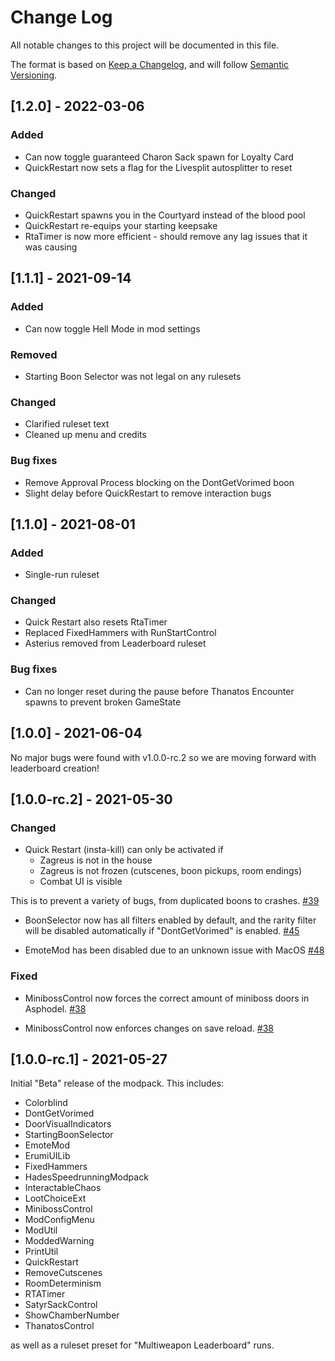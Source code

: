 
# Change Log
All notable changes to this project will be documented in this file.

The format is based on [Keep a Changelog](http://keepachangelog.com/), and will follow [Semantic Versioning](https://semver.org/).

## [1.2.0] - 2022-03-06

### Added

 - Can now toggle guaranteed Charon Sack spawn for Loyalty Card
 - QuickRestart now sets a flag for the Livesplit autosplitter to reset

### Changed
 - QuickRestart spawns you in the Courtyard instead of the blood pool
 - QuickRestart re-equips your starting keepsake
 - RtaTimer is now more efficient - should remove any lag issues that it was causing

## [1.1.1] - 2021-09-14

### Added

 - Can now toggle Hell Mode in mod settings

### Removed

 - Starting Boon Selector was not legal on any rulesets

### Changed

 - Clarified ruleset text
 - Cleaned up menu and credits

### Bug fixes

 - Remove Approval Process blocking on the DontGetVorimed boon
 - Slight delay before QuickRestart to remove interaction bugs

## [1.1.0] - 2021-08-01

### Added

 - Single-run ruleset

### Changed

 - Quick Restart also resets RtaTimer
 - Replaced FixedHammers with RunStartControl
 - Asterius removed from Leaderboard ruleset

### Bug fixes

 - Can no longer reset during the pause before Thanatos Encounter spawns to prevent broken GameState



## [1.0.0] - 2021-06-04

No major bugs were found with v1.0.0-rc.2 so we are moving forward with leaderboard creation!

## [1.0.0-rc.2] - 2021-05-30

### Changed

- Quick Restart (insta-kill) can only be activated if
  - Zagreus is not in the house
  - Zagreus is not frozen (cutscenes, boon pickups, room endings)
  - Combat UI is visible

 This is to prevent a variety of bugs, from duplicated boons to crashes. [#39](https://github.com/ellomenop/HadesSpeedrunningModPack/pull/39)

- BoonSelector now has all filters enabled by default, and the rarity filter will be disabled automatically if "DontGetVorimed" is enabled. [#45](https://github.com/ellomenop/HadesSpeedrunningModPack/pull/45)

- EmoteMod has been disabled due to an unknown issue with MacOS [#48](https://github.com/ellomenop/HadesSpeedrunningModPack/pull/48)

### Fixed

- MinibossControl now forces the correct amount of miniboss doors in Asphodel. [#38](https://github.com/ellomenop/HadesSpeedrunningModPack/pull/38)

- MinibossControl now enforces changes on save reload. [#38](https://github.com/ellomenop/HadesSpeedrunningModPack/pull/38)

## [1.0.0-rc.1] - 2021-05-27

Initial "Beta" release of the modpack. This includes:

- Colorblind
- DontGetVorimed
- DoorVisualIndicators
- StartingBoonSelector
- EmoteMod
- ErumiUILib
- FixedHammers
- HadesSpeedrunningModpack
- InteractableChaos
- LootChoiceExt
- MinibossControl
- ModConfigMenu
- ModUtil
- ModdedWarning
- PrintUtil
- QuickRestart
- RemoveCutscenes
- RoomDeterminism
- RTATimer
- SatyrSackControl
- ShowChamberNumber
- ThanatosControl

as well as a ruleset preset for "Multiweapon Leaderboard" runs.